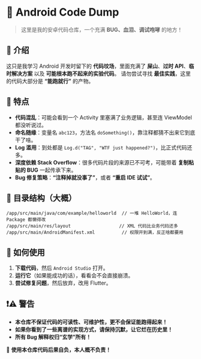 # 🤖 Android Code Dump

> 这里是我的安卓代码仓库，一个充满 **BUG、血泪、调试咆哮** 的地方！

## 📝 介绍

这只是我学习 Android 开发时留下的 **代码坟场**，里面充满了 **屎山**、**过时 API**、**临时解决方案** 以及 **可能根本跑不起来的实验代码**。
 请勿尝试寻找 **最佳实践**，这里的代码大部分是 **“能跑就行”** 的产物。

## 🚀 特点

- **代码混乱**：可能会看到一个 Activity 里塞满了业务逻辑，甚至连 ViewModel 都没听说过。
- **命名随缘**：变量名 `abc123`，方法名 `doSomething()`，靠注释都猜不出来它到底干了啥。
- **Log 滥用**：到处都是 `Log.d("TAG", "WTF just happened?")`，比正式代码还多。
- **深度依赖 Stack Overflow**：很多代码片段的来源已不可考，可能带着 **复制粘贴的 BUG** 一起传承下来。
- **Bug 修复策略**：**“注释掉就没事了”**，或者 **“重启 IDE 试试”**。

## 📂 目录结构（大概）

```shell
/app/src/main/java/com/example/helloworld  // 一堆 HelloWorld，连 Package 都懒得改
/app/src/main/res/layout                  // XML 代码比业务代码还多
/app/src/main/AndroidManifest.xml          // 权限开到满，反正啥都要用
```

## 🤡 如何使用

1. **下载代码**，然后 `Android Studio` 打开。
2. **运行它**（如果能成功的话），看看会不会直接崩溃。
3. **尝试修复问题**，然后放弃，改用 Flutter。

## ❗⚠ 警告

- **本仓库不保证代码的可读性、可维护性，更不会保证能跑得起来！**
- **如果你看到了一些离谱的实现方式，请保持沉默，让它烂在历史里！**
- **所有 Bug 解释权归“玄学”所有！**

👀 **使用本仓库代码后果自负，本人概不负责！**
